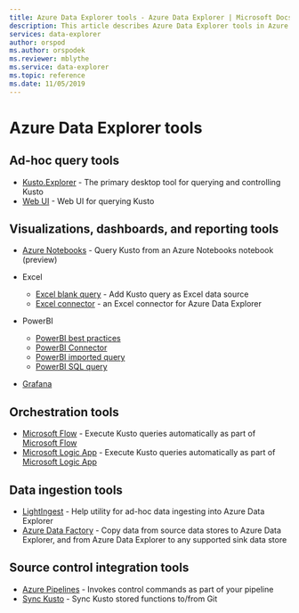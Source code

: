 ```yaml
---
title: Azure Data Explorer tools - Azure Data Explorer | Microsoft Docs
description: This article describes Azure Data Explorer tools in Azure Data Explorer.
services: data-explorer
author: orspod
ms.author: orspodek
ms.reviewer: mblythe
ms.service: data-explorer
ms.topic: reference
ms.date: 11/05/2019
---
```

# Azure Data Explorer tools

## Ad-hoc query tools


* [Kusto.Explorer](./kusto-explorer.md) - The primary desktop tool for querying and controlling Kusto
* [Web UI](https://docs.microsoft.com/azure/data-explorer/web-query-data) - Web UI for querying Kusto

## Visualizations, dashboards, and reporting tools


* [Azure Notebooks](azurenotebooks.md) - Query Kusto from an Azure Notebooks notebook (preview)
* Excel
    * [Excel blank query](https://docs.microsoft.com/azure/data-explorer/excel-blank-query) - Add Kusto query as Excel data source
    * [Excel connector](https://docs.microsoft.com/azure/data-explorer/excel-connector) - an Excel connector for Azure Data Explorer 

* PowerBI
    * [PowerBI best practices](https://docs.microsoft.com/azure/data-explorer/power-bi-best-practices)
    * [PowerBI Connector](https://docs.microsoft.com/azure/data-explorer/power-bi-connector)
    * [PowerBI imported query](https://docs.microsoft.com/azure/data-explorer/power-bi-imported-query) 
    * [PowerBI SQL query](https://docs.microsoft.com/azure/data-explorer/power-bi-sql-query)

* [Grafana](https://docs.microsoft.com/azure/data-explorer/grafana)

## Orchestration tools


* [Microsoft Flow](./flow.md) - Execute Kusto queries automatically as part of [Microsoft Flow](https://flow.microsoft.com/)
* [Microsoft Logic App](./logicapps.md) - Execute Kusto queries automatically as part of [Microsoft Logic App](https://docs.microsoft.com/azure/logic-apps/logic-apps-what-are-logic-apps)


## Data ingestion tools


* [LightIngest](./lightingest.md) - Help utility for ad-hoc data ingesting into Azure Data Explorer
* [Azure Data Factory](azure-data-factory.md) - Copy data from source data stores to Azure Data Explorer, and from Azure Data Explorer to any supported sink data store



## Source control integration tools

* [Azure Pipelines](./azure-pipelines.md) - Invokes control commands as part of your pipeline
* [Sync Kusto](./synckusto.md) - Sync Kusto stored functions to/from Git
